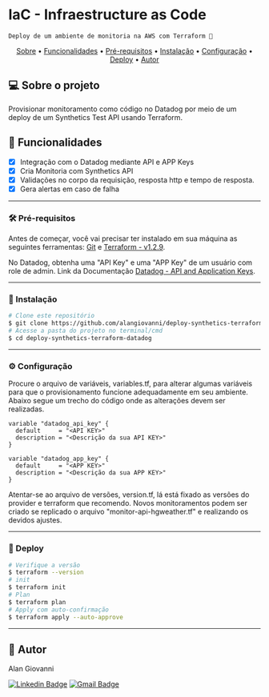 # IaC - Infraestructure as Code
	Deploy de um ambiente de monitoria na AWS com Terraform 🚀
<p align="center">
 <a href="#-sobre-o-projeto">Sobre</a> •
 <a href="#-funcionalidades">Funcionalidades</a> •
 <a href="#-pr%C3%A9-requisitos">Pré-requisitos</a> •
 <a href="#-instala%C3%A7%C3%A3o">Instalação</a> •
 <a href="#%EF%B8%8F-configura%C3%A7%C3%A3o">Configuração</a> •
 <a href="#-deploy">Deploy</a> •
 <a href="#-autor">Autor</a>
</p>

## 💻 Sobre o projeto

Provisionar monitoramento como código no Datadog por meio de um deploy de um Synthetics Test API usando Terraform.

## 💪 Funcionalidades

- [x] Integração com o Datadog mediante API e APP Keys
- [x] Cria Monitoria com Synthetics API
- [x] Validações no corpo da requisição, resposta http e tempo de resposta.
- [x] Gera alertas em caso de falha

---

### 🛠 Pré-requisitos

Antes de começar, você vai precisar ter instalado em sua máquina as seguintes ferramentas:
[Git](https://git-scm.com) e [Terraform - v1.2.9](https://www.terraform.io).

No Datadog, obtenha uma "API Key" e uma "APP Key" de um usuário com role de admin. Link da Documentação [Datadog - API and Application Keys](https://docs.datadoghq.com/account_management/api-app-keys/).

---

### 🎲 Instalação

```bash
# Clone este repositório
$ git clone https://github.com/alangiovanni/deploy-synthetics-terraform-datadog.git
# Acesse a pasta do projeto no terminal/cmd
$ cd deploy-synthetics-terraform-datadog
```

---

### ⚙️ Configuração
Procure o arquivo de variáveis, variables.tf, para alterar algumas variáveis para que o provisionamento funcione adequadamente em seu ambiente. Abaixo segue um trecho do código onde as alterações devem ser realizadas.

```
variable "datadog_api_key" {
  default     = "<API KEY>"
  description = "<Descrição da sua API KEY>"
}

variable "datadog_app_key" {
  default     = "<APP KEY>"
  description = "<Descrição da sua APP KEY>"
}
```

Atentar-se ao arquivo de versões, version.tf, lá está fixado as versões do provider e terraform que recomendo.
Novos monitoramentos podem ser criado se replicado o arquivo "monitor-api-hgweather.tf" e realizando os devidos ajustes.

---

### 🚀 Deploy

```bash
# Verifique a versão
$ terraform --version
# init
$ terraform init
# Plan
$ terraform plan
# Apply com auto-confirmação
$ terraform apply --auto-approve
```

---

## 🦸 Autor

Alan Giovanni

[![Linkedin Badge](https://img.shields.io/badge/-Alan_Giovanni-blue?style=flat-square&logo=Linkedin&logoColor=white&link=https://www.linkedin.com/in/alan-giovanni-53aaa9ab/)](https://www.linkedin.com/in/alan-giovanni-53aaa9ab/) 
[![Gmail Badge](https://img.shields.io/badge/-agmtargino@gmail.com-c14438?style=flat-square&logo=Gmail&logoColor=white&link=mailto:agmtargino@gmail.com)](mailto:agmtargino@gmail.com)
